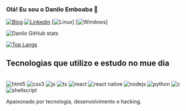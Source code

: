 
### Olá! Eu sou o Danilo Emboaba 🤙

[![Blog](https://img.shields.io/website-up-down-green-red/http/monip.org.svg)](https://daniloemboaba.github.io/site-danilo/)
[![Linkedin](https://img.shields.io/badge/LinkedIn-0077B5?style=for-the-badge&logo=linkedin&logoColor=white)](https://www.linkedin.com/in/daniloemboaba/)
[![Linux](https://img.shields.io/badge/Linux-FCC624?style=for-the-badge&logo=linux&logoColor=black)]
[![Windows](https://img.shields.io/badge/Windows-0078D6?style=for-the-badge&logo=windows&logoColor=white)]


![Danilo GitHub stats](https://github-readme-stats.vercel.app/api?username=daniloemboaba&show_icons=true&theme=merko)

[![Top Langs](https://github-readme-stats.vercel.app/api/top-langs/?username=daniloemboaba&layout=compact)](https://github.com/anuraghazra/github-readme-stats)


## Tecnologias que utilizo e estudo no mue dia

<div style="display: inline_block"><br/>
	<img align="center" alt="html5" src="https://img.shields.io/badge/HTML5-E34F26?style=for-the-badge&logo=html5&logoColor=white"/>
	<img align="center" alt="css3"src="https://img.shields.io/badge/CSS3-1572B6?style=for-the-badge&logo=css3&logoColor=white"/>
	<img align="center" alt="js" src="https://img.shields.io/badge/JavaScript-F7DF1E?style=for-the-badge&logo=javascript&logoColor=black"/>
	<img align="center" alt="ts" src="https://img.shields.io/badge/TypeScript-007ACC?style=for-the-badge&logo=typescript&logoColor=white"/>
	<img align="center" alt="react" src="https://img.shields.io/badge/React-20232A?style=for-the-badge&logo=react&logoColor=61DAFB"/>
	<img align="center" alt="react native" src="https://img.shields.io/badge/React_Native-20232A?style=for-the-badge&logo=react&logoColor=61DAFB"/>
	<img align="center" alt="nodejs" src="https://img.shields.io/badge/Node.js-43853D?style=for-the-badge&logo=node.js&logoColor=white" />
<img align="center" alt="python" src="https://img.shields.io/badge/Python-3776AB?style=for-the-badge&logo=python&logoColor=white"/>
<img align="center" alt="c" src="https://img.shields.io/badge/C-00599C?style=for-the-badge&logo=c&logoColor=white"/>
<img align="center" alt="shellscript"src="https://img.shields.io/badge/Shell_Script-121011?style=for-the-badge&logo=gnu-bash&logoColor=white"/>
</div>

Apaixonado por tecnologia, desenvolvimento e hacking. 

